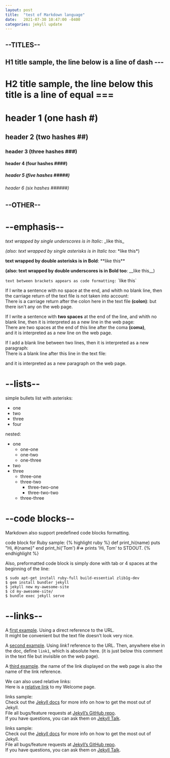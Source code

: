 ```yaml
---
layout: post
title:  "test of Markdown language"
date:   2021-07-30 10:47:00 -0400
categories: jekyll update
---
```





--TITLES--
---------------

H1 title sample, the line below is a line of dash ---
---------------

H2 title sample, the line below this title is a line of equal ===
===============

# header 1 (one hash \#)
## header 2 (two hashes \#\#)
### header 3 (three hashes \#\#\#)
#### header 4 (four hashes \#\#\#\#)
##### header 5 (five hashes \#\#\#\#\#)
###### header 6 (six hashes \#\#\#\#\#\#)




--OTHER--
---------------


--emphasis--
===============

_text wrapped by single underscores is in Italic_: \_like this\_

*(also: text wrapped by single asterisks is in Italic too*: \*like this\*)

**text wrapped by double asterisks is in Bold**: \*\*like this\*\*

__(also: text wrapped by double underscores is in Bold too__: \_\_like this\_\_)

`text between brackets appears as code formatting:` \`like this\`

If I write a sentence with no space at the end, and whith no blank line, then the carriage return of the text file is not taken into account:  
There is a carriage return after the colon here in the text file **(colon)**:
but there isn't any on the web page.

If I write a sentence with **two spaces** at the end of the line, and whith no blank line, then it is interpreted as a new line in the web page:  
There are two spaces at the end of this line after the coma **(coma)**,  
and it is interpreted as a new line on the web page.

If I add a blank line between two lines, then it is interpreted as a new paragraph:  
There is a blank line after this line in the text file:  

and it is interpreted as a new paragraph on the web page.


--lists--
===============

simple bullets list with asterisks:
* one 
* two 
* three
* four

nested:
* one 
  * one-one
  * one-two
  * one-three
* two 
* three
  * three-one
  * three-two
    * three-two-one
    * three-two-two
  * three-three




--code blocks--
===============

Markdown also support predefined code blocks formatting.

code block for Ruby sample:
{% highlight ruby %}
def print_hi(name)
  puts "Hi, #{name}"
end
print_hi('Tom')
#=> prints 'Hi, Tom' to STDOUT.
{% endhighlight %}

Also, preformatted code block is simply done with tab or 4 spaces at the beginning of the line:

    $ sudo apt-get install ruby-full build-essential zlib1g-dev
    $ gem install bundler jekyll
    $ jekyll new my-awesome-site
    $ cd my-awesome-site/
    $ bundle exec jekyll serve





--links--
===============

A [first example](http://localhost:4000/jekyll/update/2021/07/29/welcome-to-jekyll.html "My welcome page").
Using a direct reference to the URL.  
It might be convenient but the text file doesn't look very nice.

A [second example][link1]. Using _link1_ reference to the URL. Then, anywhere else in the doc, define `link1`, which is absolute here.
(it is just below this comment in the text file but invisible on the web page).

  [link1]: http://localhost:4000/jekyll/update/2021/07/29/welcome-to-jekyll.html "My welcome page"

A [third example][]. the name of the link displayed on the web page is also the name of the link reference.

  [third example]: http://localhost:4000/ "root page"


We can also used relative links:  
Here is a [relative link][] to my Welcome page.  

  [relative link]: /jekyll/update/2021/07/29/welcome-to-jekyll.html "relative link to my Welcome page"



links sample:  
Check out the [Jekyll docs][jekyll-docs] for more info on how to get the most out of Jekyll.  
File all bugs/feature requests at [Jekyll’s GitHub repo][jekyll-gh].  
If you have questions, you can ask them on [Jekyll Talk][jekyll-talk].  

[jekyll-docs]: https://jekyllrb.com/docs/home
[jekyll-gh]:   https://github.com/jekyll/jekyll
[jekyll-talk]: https://talk.jekyllrb.com/


links sample:  
Check out the [Jekyll docs][] for more info on how to get the most out of Jekyll.  
File all bugs/feature requests at [Jekyll’s GitHub repo][].  
If you have questions, you can ask them on [Jekyll Talk][].  

[Jekyll docs]: https://jekyllrb.com/docs/home
[Jekyll’s GitHub repo]:   https://github.com/jekyll/jekyll
[Jekyll Talk]: https://talk.jekyllrb.com/


